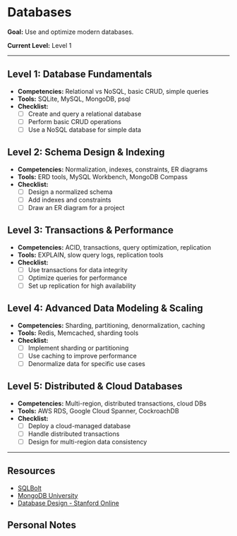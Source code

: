 # Databases

**Goal:** Use and optimize modern databases.

**Current Level:** Level 1

---

## Level 1: Database Fundamentals
- **Competencies:** Relational vs NoSQL, basic CRUD, simple queries
- **Tools:** SQLite, MySQL, MongoDB, psql
- **Checklist:**
  - [ ] Create and query a relational database
  - [ ] Perform basic CRUD operations
  - [ ] Use a NoSQL database for simple data

## Level 2: Schema Design & Indexing
- **Competencies:** Normalization, indexes, constraints, ER diagrams
- **Tools:** ERD tools, MySQL Workbench, MongoDB Compass
- **Checklist:**
  - [ ] Design a normalized schema
  - [ ] Add indexes and constraints
  - [ ] Draw an ER diagram for a project

## Level 3: Transactions & Performance
- **Competencies:** ACID, transactions, query optimization, replication
- **Tools:** EXPLAIN, slow query logs, replication tools
- **Checklist:**
  - [ ] Use transactions for data integrity
  - [ ] Optimize queries for performance
  - [ ] Set up replication for high availability

## Level 4: Advanced Data Modeling & Scaling
- **Competencies:** Sharding, partitioning, denormalization, caching
- **Tools:** Redis, Memcached, sharding tools
- **Checklist:**
  - [ ] Implement sharding or partitioning
  - [ ] Use caching to improve performance
  - [ ] Denormalize data for specific use cases

## Level 5: Distributed & Cloud Databases
- **Competencies:** Multi-region, distributed transactions, cloud DBs
- **Tools:** AWS RDS, Google Cloud Spanner, CockroachDB
- **Checklist:**
  - [ ] Deploy a cloud-managed database
  - [ ] Handle distributed transactions
  - [ ] Design for multi-region data consistency

---

## Resources
- [SQLBolt](https://sqlbolt.com/)
- [MongoDB University](https://university.mongodb.com/)
- [Database Design - Stanford Online](https://online.stanford.edu/courses/sohs-ydatabases-database-design)

## Personal Notes